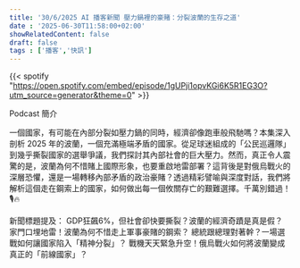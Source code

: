 ```yaml
---
title: '30/6/2025 AI 播客新聞 壓力鍋裡的豪賭：分裂波蘭的生存之道'
date : '2025-06-30T11:58:00+02:00'
showRelatedContent: false
draft: false
tags : ['播客','快訊']
---
```

{{< spotify "https://open.spotify.com/embed/episode/1gUPji1opvKGi6K5R1EG3O?utm_source=generator&theme=0" >}}


Podcast 簡介

一個國家，有可能在內部分裂如壓力鍋的同時，經濟卻像跑車般飛馳嗎？本集深入剖析 2025 年的波蘭，一個充滿極端矛盾的國家。從足球迷組成的「公民巡邏隊」到幾乎撕裂國家的選舉爭議，我們探討其內部社會的巨大壓力。然而，真正令人震驚的是，波蘭為何不惜賭上國際形象，也要重啟地雷部署？這背後是對俄烏戰火的深層恐懼，還是一場轉移內部矛盾的政治豪賭？透過精彩譬喻與深度對話，我們將解析這個走在鋼索上的國家，如何做出每一個攸關存亡的艱難選擇。千萬別錯過！🎙️🔥

新聞標題提及：
GDP狂飆6%，但社會卻快要撕裂？波蘭的經濟奇蹟是真是假？
家門口埋地雷！波蘭為何不惜走上軍事豪賭的鋼索？
總統跟總理對著幹？一場選戰如何讓國家陷入「精神分裂」？
戰機天天緊急升空！俄烏戰火如何將波蘭變成真正的「前線國家」？